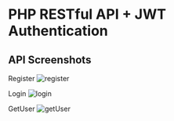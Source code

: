 # PHP RESTful API + JWT Authentication

## API Screenshots

Register
![register](https://user-images.githubusercontent.com/34468449/162635631-4aeba814-0fac-492d-ae16-9f1e699fddd5.png)

Login
![login](https://user-images.githubusercontent.com/34468449/162635632-79b97c7d-236e-499b-a906-5e4ca5c70ead.png)

GetUser
![getUser](https://user-images.githubusercontent.com/34468449/162635634-ea7e7a0d-29c1-4478-8e78-6211e0f099f9.png)
